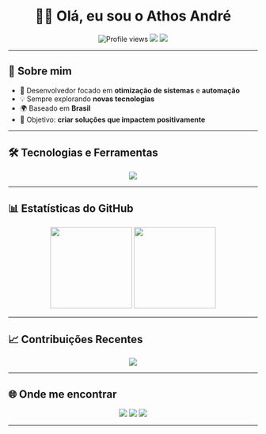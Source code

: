 <h1 align="center">👨‍💻 Olá, eu sou o Athos André</h1>

<p align="center">
  <img src="https://komarev.com/ghpvc/?username=seu-usuario&color=blue&style=flat-square" alt="Profile views" />
  <img src="https://img.shields.io/github/followers/seu-usuario?label=Followers&style=flat-square&logo=github" />
  <img src="https://img.shields.io/github/stars/seu-usuario?label=Stars&style=flat-square&logo=github" />
</p>

---

## 🧑 Sobre mim
- 🚀 Desenvolvedor focado em **otimização de sistemas** e **automação**
- 💡 Sempre explorando **novas tecnologias**
- 🌍 Baseado em **Brasil**
- 🎯 Objetivo: **criar soluções que impactem positivamente**

---

## 🛠️ Tecnologias e Ferramentas
<p align="center">
  <img src="https://skillicons.dev/icons?i=python,js,html,css,nodejs,react,tailwind,git,github,vscode,figma" />
</p>

---

## 📊 Estatísticas do GitHub
<p align="center">
  <img src="https://github-readme-stats.vercel.app/api?username=Neskquik&show_icons=true&theme=tokyonight&hide_border=true" height="165"/>
  <img src="https://github-readme-stats.vercel.app/api/top-langs/?username=Neskquiko&layout=compact&theme=tokyonight&hide_border=true" height="165"/>
</p>

---

## 📈 Contribuições Recentes
<p align="center">
  <img src="https://github-readme-activity-graph.vercel.app/graph?username=seu-usuario&theme=tokyo-night&hide_border=true" />
</p>

---

## 🌐 Onde me encontrar
<p align="center">
  <a href="https://www.linkedin.com/in/seu-linkedin"><img src="https://img.shields.io/badge/-LinkedIn-blue?style=flat-square&logo=linkedin" /></a>
  <a href="https://github.com/seu-usuario"><img src="https://img.shields.io/badge/-GitHub-181717?style=flat-square&logo=github" /></a>
  <a href="mailto:seuemail@gmail.com"><img src="https://img.shields.io/badge/-Gmail-D14836?style=flat-square&logo=gmail&logoColor=white" /></a>
</p>

---
